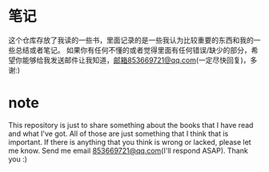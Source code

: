 # 笔记
这个仓库存放了我读的一些书，里面记录的是一些我认为比较重要的东西和我的一些总结或者笔记。
如果你有任何不懂的或者觉得里面有任何错误/缺少的部分，希望你能够给我发送邮件让我知道，邮箱853669721@qq.com(一定尽快回复)，多谢:)

# note
This repository is just to share something about the books that I have read and what I've got. All of those are just something that I think that is important.
If there is anything that you think is wrong or lacked, please let me know. Send me email 853669721@qq.com(I'll respond ASAP). Thank you :)

